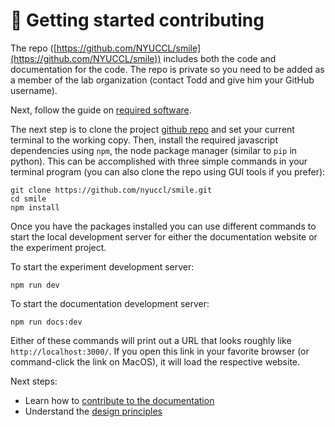# :raising_hand: Getting started contributing

The <SmileText/> repo
([https://github.com/NYUCCL/smile](https://github.com/NYUCCL/smile)) includes
both the code and documentation for the code. The repo is private so you need to
be added as a member of the <GureckisLabText/> lab organization (contact Todd
and give him your GitHub username).

Next, follow the guide on [required software](/requirements).

The next step is to clone the project
[github repo](https://github.com/NYUCCL/smile) and set your current terminal to
the working copy. Then, install the required javascript dependencies using
`npm`, the node package manager (similar to `pip` in python). This can be
accomplished with three simple commands in your terminal program (you can also
clone the repo using GUI tools if you prefer):

```
git clone https://github.com/nyuccl/smile.git
cd smile
npm install
```

Once you have the packages installed you can use different commands to start the
local development server for either the documentation website or the experiment
project.

To start the experiment development server:

```
npm run dev
```

To start the documentation development server:

```
npm run docs:dev
```

Either of these commands will print out a URL that looks roughly like
`http://localhost:3000/`. If you open this link in your favorite browser (or
command-click the link on MacOS), it will load the respective website.

Next steps:

- Learn how to [contribute to the documentation](/contributing)
- Understand the [design principles](/research/principles)
